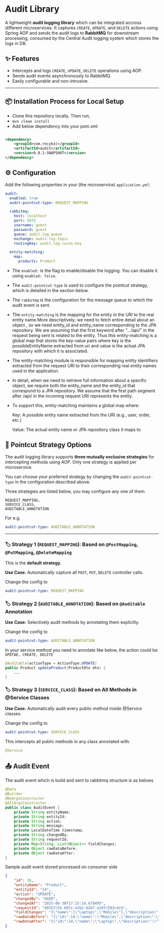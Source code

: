 # Audit Library

A lightweight **audit logging library** which can be integrated accross different microservices. It captures `CREATE`, `UPDATE`, and `DELETE` actions using Spring AOP and sends the audit logs to **RabbitMQ** for downstream processing, consumed by the Central Audit logging system which stores the logs in DB.

## ✨ Features

- Intercepts and logs `CREATE`, `UPDATE`, `DELETE` operations using AOP.
- Sends audit events asynchronously to RabbitMQ.
- Easily configurable and non-intrusive.
---

## 📦 Installation Process for Local Setup

- Clone this repository locally. Then run,
- ```mvn clean install```
- Add below dependency into your pom.xml
```xml

<dependency>
    <groupId>com.recykal</groupId>
    <artifactId>audit</artifactId>
    <version>0.0.1-SNAPSHOT</version>
</dependency>

```

## ⚙️ Configuration

Add the following properties in your (the microservice) `application.yml`:

``` yaml
audit:
  enabled: true
  audit-pointcut-type: REQUEST_MAPPING

  rabbitmq:
    host: localhost
    port: 5672
    username: guest
    password: guest
    queue: audit.log.queue
    exchange: audit.log.topic
    routingKey: audit.log.route.key

  entity-matching:
    map:
      products: Product
```
- The `enabled:` is the flag to enable/disable the logging. You can disable it using `enabled: false`.

- The `audit-pointcut-type` is used to configure the pointcut strategy,  which is detailed in the section below.

- The `rabbitmq` is the configuration for the message queue to which the audit event is sent.

- The `entity-matching` is the mapping for the entity in the URI to the real entity name.More descriptively, we need to fetch entire detail about an object , so we need entity_id and entity_name corresponding to the JPA repository. We are assuming that the first keyword after ".../api/" in the request being sent is related to the entity. Thus this entity-matching is a global map that stores the key-value pairs where key is the possibleEntityName extracted from uri and value is the actual JPA repository with which it is associated.
- The entity-matching module is responsible for mapping entity identifiers extracted from the request URI to their corresponding real entity names used in the application.

- In detail, when we need to retrieve full information about a specific object, we require both the entity_name and the entity_id that correspond to a JPA repository. We assume that the first path segment after /api/ in the incoming request URI represents the entity.

- To support this, entity-matching maintains a global map where:

    Key: A possible entity name extracted from the URI (e.g., user, order, etc.)

    Value: The actual entity name or JPA repository class it maps to


## 🔀 Pointcut Strategy Options

The audit logging library supports **three mutually exclusive strategies** for intercepting methods using AOP. Only one strategy is applied per microservice.

You can choose your preferred strategy by changing the ```audit-pointcut-type``` in the configuration described above.

Three strategies are listed below, you may configure any one of them
```
REQUEST_MAPPING,
SERVICE_CLASS,
AUDITABLE_ANNOTATION
```

For e.g. 
``` yaml
audit-pointcut-type: AUDITABLE_ANNOTATION
```

---

### 🏷️ Strategy 1 (```REQUEST_MAPPING```): Based on `@PostMapping`, `@PutMapping`, `@DeleteMapping`

This is the **default strategy**.

**Use Case**: Automatically capture all `POST`, `PUT`, `DELETE` controller calls.

Change the config to 
``` yaml
audit-pointcut-type: REQUEST_MAPPING
```


### 🏷️ Strategy 2 (```AUDITABLE_ANNOTATION```): Based on `@Auditable` Annotation

**Use Case:** Selectively audit methods by annotating them explicitly.

Change the config to 
``` yaml
audit-pointcut-type: AUDITABLE_ANNOTATION
```

In your service method you need to annotate like below, the action could be ```UPDTAE, CREATE, DELETE```

```java
@Auditable(actionType = ActionType.UPDATE)
public Product updateProduct(ProductDto dto) {
    ...
}
```

### 🏷️ Strategy 3 (```SERVICE_CLASS```): Based on All Methods in @Service Classes
**Use Case**: Automatically audit every public method inside @Service classes.

Change the config to 
``` yaml
audit-pointcut-type: SERVICE_CLASS
```

This intercepts all public methods in any class annotated with:

```java
@Service
```

## 📤 Audit Event
The audit event which is build and sent to rabbitmq structure is as belows

```java
@Data
@Builder
@NoArgsConstructor
@AllArgsConstructor
public class AuditEvent {
    private String entityName;
    private String entityId;
    private String action;
    private String message;
    private LocalDateTime timestamp;
    private String changedBy;
    private String requestId;
    private Map<String, List<Object>> fieldChanges;
    private Object rawDataBefore;
    private Object rawDataAfter;
}
```

Sample audit event stored processed on consumer side
```json
{
    "id": 36,
    "entityName": "Product",
    "entityId": "14",
    "action": "UPDATE",
    "changedBy": "USER",
    "changedAt": "2025-06-30T17:15:16.679495",
    "requestId": "b8557c55-b07c-42b2-b2b7-a197c593c4cb",
    "fieldChanges": "{\"name\":[\"Laptop\",\"Mobile\"],\"description\":[\"Touch screen!!\",\"64MP camera\"],\"price\":[20.0,20000.0],\"quantity\":[2,20],\"imageUrl\":[\"https://www.laptop.com\",\"https://www.mobile.com\"],\"createdAt\":[\"2025-06-30T17:14:44.329165\",\"2025-06-30T17:14:44.329164781\"],\"updatedAt\":[\"2025-06-30T17:15:16.679495283\",null]}",
    "rawDataBefore": "{\"id\":14,\"name\":\"Mobile\",\"description\":\"64MP camera\",\"price\":20000.0,\"quantity\":20,\"imageUrl\":\"https://www.mobile.com\",\"createdAt\":\"2025-06-30T17:14:44.329164781\",\"updatedAt\":null}",
    "rawDataAfter": "{\"id\":14,\"name\":\"Laptop\",\"description\":\"Touch screen!!\",\"price\":20.0,\"quantity\":2,\"imageUrl\":\"https://www.laptop.com\",\"createdAt\":\"2025-06-30T17:14:44.329165\",\"updatedAt\":\"2025-06-30T17:15:16.679495283\"}"
}
````

